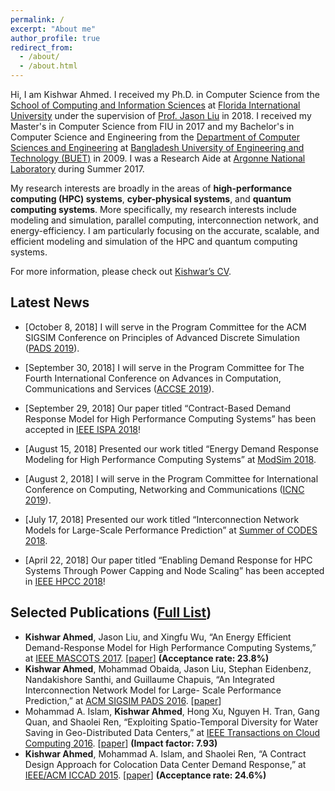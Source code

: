 ```yaml
---
permalink: /
excerpt: "About me"
author_profile: true
redirect_from: 
  - /about/
  - /about.html
---
```


Hi, I am Kishwar Ahmed. I received my Ph.D. in Computer Science from the
[School of Computing and Information
Sciences](https://www.cis.fiu.edu) at [Florida International University](https://www.fiu.edu/) under the supervision of [Prof.
Jason Liu](https://people.cis.fiu.edu/liux/) in 2018.  I received my
Master's in Computer Science from FIU in 2017 and my Bachelor's in
Computer Science and Engineering from the [Department of Computer
Sciences and Engineering](http://cse.buet.ac.bd) at [Bangladesh
University of Engineering and Technology (BUET)](http://buet.ac.bd) in 2009. I was a Research Aide at [Argonne National Laboratory](https://www.anl.gov/) during Summer 2017. 

My research interests are broadly in the areas of **high-performance
computing (HPC) systems**, **cyber-physical systems**, and **quantum computing
systems**. More specifically, my research interests include modeling and simulation, parallel computing, interconnection network, and energy-efficiency. I am particularly focusing on the accurate, scalable, and efficient modeling and simulation of the HPC and quantum computing systems.

For more information, please check out [Kishwar’s CV](https://kishwarbd.github.io/files/kishwar-cv.pdf).

## Latest News

* [October 8, 2018] I will serve in the Program Committee for the ACM SIGSIM Conference on Principles of Advanced Discrete Simulation ([PADS 2019](https://www.acm-sigsim-pads.org/)).

* [September 30, 2018] I will serve in the Program Committee for The Fourth International Conference on Advances in Computation, Communications and Services ([ACCSE 2019](http://www.iaria.org/conferences2019/ACCSE19.html)).

* [September 29, 2018] Our paper titled “Contract-Based Demand Response Model for High Performance Computing Systems” has been accepted in [IEEE ISPA 2018](http://www.swinflow.org/confs/2018/ispa/)!

* [August 15, 2018] Presented our work titled “Energy Demand Response Modeling for High Performance Computing Systems” at [ModSim 2018](https://www.bnl.gov/modsim2018/).

* [August 2, 2018] I will serve in the Program Committee for International Conference on Computing, Networking and Communications ([ICNC 2019](http://www.conf-icnc.org/2019/)).

* [July 17, 2018] Presented our work titled “Interconnection Network Models for Large-Scale Performance Prediction” at [Summer of CODES 2018](https://press3.mcs.anl.gov/summerofcodes2018/).

* [April 22, 2018] Our paper titled “Enabling Demand Response for HPC Systems Through Power Capping and Node Scaling” has been accepted in [IEEE HPCC 2018](https://cse.stfx.ca/~hpcc2018/)! 


## Selected Publications ([Full List](https://kishwarbd.github.io/publications/))
*  **Kishwar Ahmed**, Jason Liu, and Xingfu Wu, “An Energy Efficient Demand-Response Model for High Performance Computing Systems,” at [IEEE MASCOTS 2017](https://mascots2017.cs.ucalgary.ca/). [[paper](https://ieeexplore.ieee.org/document/8107444/)] **(Acceptance rate: 23.8%)**
* **Kishwar Ahmed**, Mohammad Obaida, Jason Liu, Stephan Eidenbenz, Nandakishore Santhi, and Guillaume Chapuis, “An Integrated Interconnection Network Model for Large- Scale Performance Prediction,” at [ACM SIGSIM PADS 2016](https://www.acm-sigsim-pads.org/). [[paper](https://dl.acm.org/citation.cfm?id=2901396)]
* Mohammad A. Islam, **Kishwar Ahmed**, Hong Xu, Nguyen H. Tran, Gang Quan, and Shaolei Ren, “Exploiting Spatio-Temporal Diversity for Water Saving in Geo-Distributed Data Centers,” at [IEEE Transactions on Cloud Computing 2016](https://www.computer.org/web/tcc). [[paper](https://ieeexplore.ieee.org/document/7420641/)] **(Impact factor: 7.93)**
* **Kishwar Ahmed**, Mohammad A. Islam, and Shaolei Ren, “A Contract Design Approach for Colocation Data Center Demand Response,” at [IEEE/ACM ICCAD 2015](https://iccad.com/). [[paper](https://ieeexplore.ieee.org/document/7372629/)] **(Acceptance rate: 24.6%)**

  
